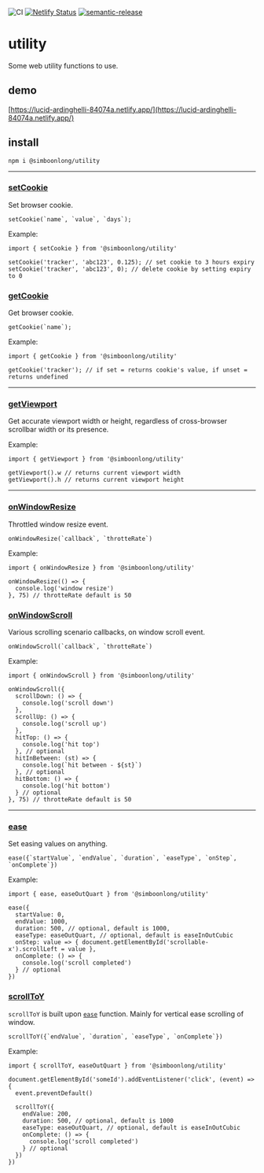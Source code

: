 ![CI](https://github.com/simboonlong/utility/workflows/CI/badge.svg?branch=master&event=push) [![Netlify Status](https://api.netlify.com/api/v1/badges/13e83d25-b833-48e5-bc73-bac4e8e32958/deploy-status)](https://app.netlify.com/sites/lucid-ardinghelli-84074a/deploys) [![semantic-release](https://img.shields.io/badge/%20%20%F0%9F%93%A6%F0%9F%9A%80-semantic--release-e10079.svg)](https://github.com/semantic-release/semantic-release)


# utility
Some web utility functions to use.

## demo
[https://lucid-ardinghelli-84074a.netlify.app/](https://lucid-ardinghelli-84074a.netlify.app/)

## install
`npm i @simboonlong/utility`

---

### [setCookie](#setCookie)

Set browser cookie.

```
setCookie(`name`, `value`, `days`);
```

Example:

```
import { setCookie } from '@simboonlong/utility'

setCookie('tracker', 'abc123', 0.125); // set cookie to 3 hours expiry
setCookie('tracker', 'abc123', 0); // delete cookie by setting expiry to 0
```

### [getCookie](#getCookie)

Get browser cookie.

```
getCookie(`name`);
```

Example:

```
import { getCookie } from '@simboonlong/utility'

getCookie('tracker'); // if set = returns cookie's value, if unset = returns undefined
```

---

### [getViewport](#getViewport)

Get accurate viewport width or height, regardless of cross-browser scrollbar width or its presence.

Example:

```
import { getViewport } from '@simboonlong/utility'

getViewport().w // returns current viewport width
getViewport().h // returns current viewport height
```

---

### [onWindowResize](#onWindowScroll)

Throttled window resize event.

```
onWindowResize(`callback`, `throtteRate`)
```

Example:

```
import { onWindowResize } from '@simboonlong/utility'

onWindowResize(() => {
  console.log('window resize')
}, 75) // throtteRate default is 50
```

### [onWindowScroll](#onWindowScroll)

Various scrolling scenario callbacks, on window scroll event.

```
onWindowScroll(`callback`, `throtteRate`)
```

Example:

```
import { onWindowScroll } from '@simboonlong/utility'

onWindowScroll({
  scrollDown: () => {
    console.log('scroll down')
  },
  scrollUp: () => {
    console.log('scroll up')
  },
  hitTop: () => {
    console.log('hit top')
  }, // optional
  hitInBetween: (st) => {
    console.log(`hit between - ${st}`)
  }, // optional
  hitBottom: () => {
    console.log('hit bottom')
  } // optional
}, 75) // throtteRate default is 50
```

---

### [ease](#ease)

Set easing values on anything.

```
ease({`startValue`, `endValue`, `duration`, `easeType`, `onStep`, `onComplete`})
```

Example:

```
import { ease, easeOutQuart } from '@simboonlong/utility'

ease({
  startValue: 0,
  endValue: 1000,
  duration: 500, // optional, default is 1000,
  easeType: easeOutQuart, // optional, default is easeInOutCubic
  onStep: value => { document.getElementById('scrollable-x').scrollLeft = value },
  onComplete: () => {
    console.log('scroll completed')
  } // optional
})
```

### [scrollToY](#scrollToY)

`scrollToY` is built upon [`ease`](#ease) function. Mainly for vertical ease scrolling of window.

```
scrollToY({`endValue`, `duration`, `easeType`, `onComplete`})
```

Example:

```
import { scrollToY, easeOutQuart } from '@simboonlong/utility'

document.getElementById('someId').addEventListener('click', (event) => {
  event.preventDefault()

  scrollToY({
    endValue: 200,
    duration: 500, // optional, default is 1000
    easeType: easeOutQuart, // optional, default is easeInOutCubic
    onComplete: () => {
      console.log('scroll completed')
    } // optional
  })
})
```
